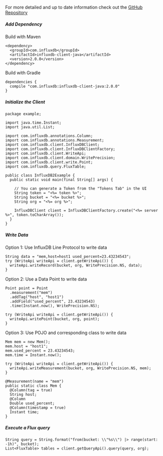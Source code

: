 For more detailed and up to date information check out the <a href="https://github.com/influxdata/influxdb-client-java" target="_blank" rel="noreferrer">GitHub Repository</a>

##### Add Dependency

Build with Maven

```
<dependency>
  <groupId>com.influxdb</groupId>
  <artifactId>influxdb-client-java</artifactId>
  <version>2.0.0</version>
</dependency>
```

Build with Gradle

```
dependencies {
  compile "com.influxdb:influxdb-client-java:2.0.0"
}
```

##### Initialize the Client

```
package example;

import java.time.Instant;
import java.util.List;

import com.influxdb.annotations.Column;
import com.influxdb.annotations.Measurement;
import com.influxdb.client.InfluxDBClient;
import com.influxdb.client.InfluxDBClientFactory;
import com.influxdb.client.WriteApi;
import com.influxdb.client.domain.WritePrecision;
import com.influxdb.client.write.Point;
import com.influxdb.query.FluxTable;

public class InfluxDB2Example {
  public static void main(final String[] args) {

    // You can generate a Token from the "Tokens Tab" in the UI
    String token = "<%= token %>";
    String bucket = "<%= bucket %>";
    String org = "<%= org %>";

    InfluxDBClient client = InfluxDBClientFactory.create("<%= server %>", token.toCharArray());
  }
}
```

##### Write Data

Option 1: Use InfluxDB Line Protocol to write data

```
String data = "mem,host=host1 used_percent=23.43234543";
try (WriteApi writeApi = client.getWriteApi()) {
  writeApi.writeRecord(bucket, org, WritePrecision.NS, data);
}
```

Option 2: Use a Data Point to write data

```
Point point = Point
  .measurement("mem")
  .addTag("host", "host1")
  .addField("used_percent", 23.43234543)
  .time(Instant.now(), WritePrecision.NS);

try (WriteApi writeApi = client.getWriteApi()) {
  writeApi.writePoint(bucket, org, point);
}
```

Option 3: Use POJO and corresponding class to write data

```
Mem mem = new Mem();
mem.host = "host1";
mem.used_percent = 23.43234543;
mem.time = Instant.now();

try (WriteApi writeApi = client.getWriteApi()) {
  writeApi.writeMeasurement(bucket, org, WritePrecision.NS, mem);
}
```

```
@Measurement(name = "mem")
public static class Mem {
  @Column(tag = true)
  String host;
  @Column
  Double used_percent;
  @Column(timestamp = true)
  Instant time;
}
```

##### Execute a Flux query

```
String query = String.format("from(bucket: \\"%s\\") |> range(start: -1h)", bucket);
List<FluxTable> tables = client.getQueryApi().query(query, org);
```

